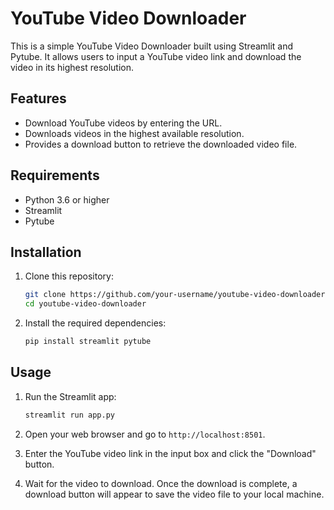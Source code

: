 # YouTube Video Downloader

This is a simple YouTube Video Downloader built using Streamlit and Pytube. It allows users to input a YouTube video link and download the video in its highest resolution.

## Features

- Download YouTube videos by entering the URL.
- Downloads videos in the highest available resolution.
- Provides a download button to retrieve the downloaded video file.

## Requirements

- Python 3.6 or higher
- Streamlit
- Pytube

## Installation

1. Clone this repository:
    ```bash
    git clone https://github.com/your-username/youtube-video-downloader.git
    cd youtube-video-downloader
    ```

2. Install the required dependencies:
    ```bash
    pip install streamlit pytube
    ```

## Usage

1. Run the Streamlit app:
    ```bash
    streamlit run app.py
    ```

2. Open your web browser and go to `http://localhost:8501`.

3. Enter the YouTube video link in the input box and click the "Download" button.

4. Wait for the video to download. Once the download is complete, a download button will appear to save the video file to your local machine.
